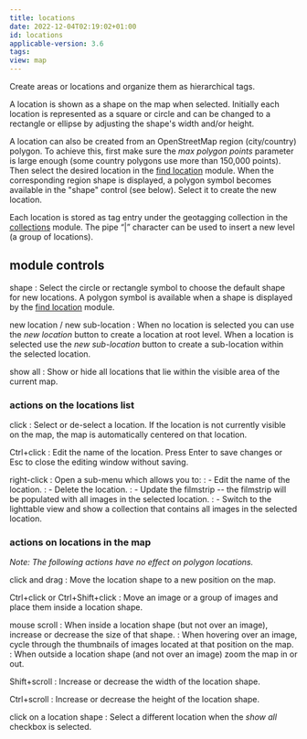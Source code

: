 ```yaml
---
title: locations
date: 2022-12-04T02:19:02+01:00
id: locations
applicable-version: 3.6
tags:
view: map
---
```


Create areas or locations and organize them as hierarchical tags.

A location is shown as a shape on the map when selected. Initially each location is represented as a square or circle and can be changed to a rectangle or ellipse by adjusting the shape's width and/or height.

A location can also be created from an OpenStreetMap region (city/country) polygon. To achieve this, first make sure the _max polygon points_ parameter is large enough (some country polygons use more than 150,000 points). Then select the desired location in the [find location](./find-location.md) module. When the corresponding region shape is displayed, a polygon symbol becomes available in the "shape" control (see below). Select it to create the new location.

Each location is stored as tag entry under the geotagging collection in the [collections](../shared/collections.md) module. The pipe “|” character can be used to insert a new level (a group of locations).

## module controls

shape
: Select the circle or rectangle symbol to choose the default shape for new locations. A polygon symbol is available when a shape is displayed by the [find location](./find-location.md) module.

new location / new sub-location
: When no location is selected you can use the _new location_ button to create a location at root level. When a location is selected use the _new sub-location_ button to create a sub-location within the selected location.

show all
: Show or hide all locations that lie within the visible area of the current map.

### actions on the locations list

click
: Select or de-select a location. If the location is not currently visible on the map, the map is automatically centered on that location.

Ctrl+click
: Edit the name of the location. Press Enter to save changes or Esc to close the editing window without saving.

right-click
: Open a sub-menu which allows you to:
: - Edit the name of the location.
: - Delete the location.
: - Update the filmstrip -- the filmstrip will be populated with all images in the selected location.
: - Switch to the lighttable view and show a collection that contains all images in the selected location.

### actions on locations in the map

_Note: The following actions have no effect on polygon locations._

click and drag
: Move the location shape to a new position on the map.

Ctrl+click or Ctrl+Shift+click
: Move an image or a group of images and place them inside a location shape.

mouse scroll
: When inside a location shape (but not over an image), increase or decrease the size of that shape.
: When hovering over an image, cycle through the thumbnails of images located at that position on the map.
: When outside a location shape (and not over an image) zoom the map in or out.

Shift+scroll
: Increase or decrease the width of the location shape.

Ctrl+scroll
: Increase or decrease the height of the location shape.

click on a location shape
: Select a different location when the _show all_ checkbox is selected.
